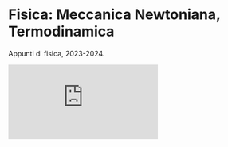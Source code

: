 # Fisica: Meccanica Newtoniana, Termodinamica
Appunti di fisica, 2023-2024.

![alt text](https://github.com/zenosaltt/courses-phy/main/bookcover.pdf?raw=true)

